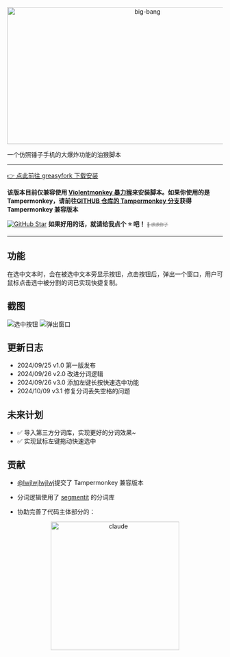 <div style="text-align: center;">
<img src="https://socialify.git.ci/susmouse/big-bang/image?description=1&descriptionEditable=%E4%B8%80%E4%B8%AA%E4%BB%BF%E7%85%A7%E9%94%A4%E5%AD%90%E6%89%8B%E6%9C%BA%E7%9A%84%E5%88%86%E8%AF%8D%E5%A4%A7%E7%88%86%E7%82%B8%E5%8A%9F%E8%83%BD%E7%9A%84%E6%B2%B9%E7%8C%B4%E8%84%9A%E6%9C%AC&font=Inter&language=1&logo=https%3A%2F%2Fs2.loli.net%2F2024%2F09%2F25%2F6PxlMHA7EZVqwsJ.png&name=1&owner=1&pattern=Plus&theme=Dark" alt="big-bang" width="640" height="320" />
</div>

一个仿照锤子手机的大爆炸功能的油猴脚本

---

[👉 点此前往 greasyfork 下载安装](https://greasyfork.org/zh-CN/scripts/510130-%E6%96%87%E6%9C%AC%E5%A4%A7%E7%88%86%E7%82%B8)

**该版本目前仅兼容使用 [Violentmonkey 暴力猴](https://addons.mozilla.org/zh-CN/firefox/addon/violentmonkey)来安装脚本。如果你使用的是 Tampermonkey，请前往[GITHUB 仓库的 Tampermonkey 分支](https://github.com/susmouse/big-bang/blob/Tampermonkey/app.js)获得 Tampermonkey 兼容版本**

[![GitHub Star](https://img.shields.io/github/stars/susmouse/big-bang.svg?style=flat-square&label=Star&color=4285dd&logo=github)](https://github.com/susmouse/big-bang/) **如果好用的话，就请给我点个 ⭐ 吧！**
<span style="font-size: x-small;color: #666666"><del>🥺 求求你了</del></span>

---

## 功能

在选中文本时，会在被选中文本旁显示按钮，点击按钮后，弹出一个窗口，用户可鼠标点击选中被分割的词已实现快捷复制。

## 截图

![选中按钮](https://s2.loli.net/2024/09/26/dYo9hxR3qeZrf8c.png)
![弹出窗口](https://s2.loli.net/2024/09/26/DjoT3LfGdneacYx.png)

## 更新日志

- 2024/09/25 v1.0 第一版发布
- 2024/09/26 v2.0 改进分词逻辑
- 2024/09/26 v3.0 添加左键长按快速选中功能
- 2024/10/09 v3.1 修复分词丢失空格的问题

## 未来计划

- ✅ 导入第三方分词库，实现更好的分词效果~
- ✅ 实现鼠标左键拖动快速选中

## 贡献

- [@lwjlwjlwjlwj](https://github.com/lwjlwjlwjlwj)提交了 Tampermonkey 兼容版本

- 分词逻辑使用了 [segmentit](https://github.com/linonetwo/segmentit) 的分词库

- 协助完善了代码主体部分的：
<div style="text-align: center;">
  <img src="./assets/claude.svg" width="300px" alt="claude">
</div>

